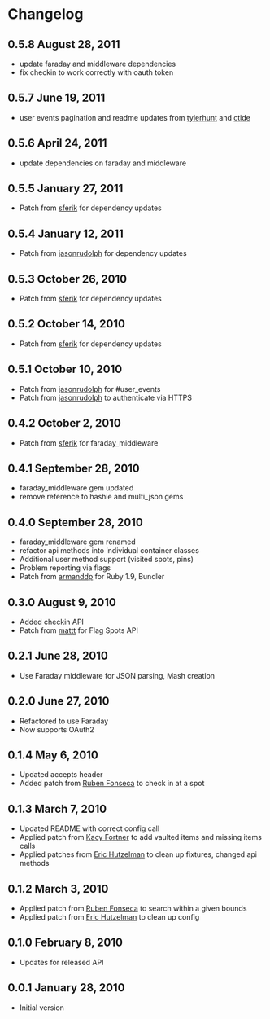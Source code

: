 # Changelog
## 0.5.8 August 28, 2011
  * update faraday and middleware dependencies
  * fix checkin to work correctly with oauth token
## 0.5.7 June 19, 2011
  * user events pagination and readme updates from [tylerhunt](https://github.com/tylerhunt) and [ctide](https://github.com/ctide)
## 0.5.6 April 24, 2011
  * update dependencies on faraday and middleware
## 0.5.5 January 27, 2011
  * Patch from [sferik](http://github.com/sferik) for dependency updates
## 0.5.4 January 12, 2011
  * Patch from [jasonrudolph](http://github.com/jasonrudolph) for dependency updates
## 0.5.3 October 26, 2010
  * Patch from [sferik](http://github.com/sferik) for dependency updates
## 0.5.2 October 14, 2010
  * Patch from [sferik](http://github.com/sferik) for dependency updates
## 0.5.1 October 10, 2010
  * Patch from [jasonrudolph](http://github.com/jasonrudolph) for #user_events
  * Patch from [jasonrudolph](http://github.com/jasonrudolph) to authenticate via HTTPS
## 0.4.2 October 2, 2010
  * Patch from [sferik](http://github.com/sferik) for faraday_middleware
## 0.4.1 September 28, 2010
  * faraday_middleware gem updated
  * remove reference to hashie and multi_json gems
## 0.4.0 September 28, 2010
  * faraday_middleware gem renamed
  * refactor api methods into individual container classes
  * Additional user method support (visited spots, pins)
  * Problem reporting via flags
  * Patch from [armanddp](http://github.com/armanddp) for Ruby 1.9, Bundler
## 0.3.0 August 9, 2010
  * Added checkin API
  * Patch from [mattt](http://github.com/mattt) for Flag Spots API
## 0.2.1 June 28, 2010
  * Use Faraday middleware for JSON parsing, Mash creation
## 0.2.0 June 27, 2010
  * Refactored to use Faraday
  * Now supports OAuth2
## 0.1.4 May 6, 2010
  * Updated accepts header
  * Added patch from [Ruben Fonseca](http://github.com/rubenfonseca) to check in at a spot
## 0.1.3 March 7, 2010
  * Updated README with correct config call
  * Applied patch from [Kacy Fortner](http://github.com/kacy) to add vaulted items and missing items calls
  * Applied patches from [Eric Hutzelman](http://github.com/ehutzelman) to clean up fixtures, changed api methods
## 0.1.2 March 3, 2010

  * Applied patch from [Ruben Fonseca](http://github.com/rubenfonseca) to search within a given bounds
  * Applied patch from [Eric Hutzelman](http://github.com/ehutzelman) to clean up config

## 0.1.0 February 8, 2010

  * Updates for released API

## 0.0.1 January 28, 2010
  * Initial version